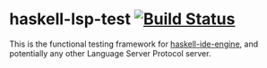# haskell-lsp-test [![Build Status](https://travis-ci.com/Bubba/haskell-lsp-test.svg?branch=master)](https://travis-ci.com/Bubba/haskell-lsp-test)
This is the functional testing framework for [haskell-ide-engine](https://github.com/haskell/haskell-ide-engine), and potentially any other Language Server Protocol server.
